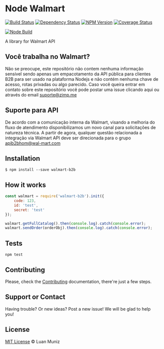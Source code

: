 Node Walmart
=========
[![Build Status][travis-image]][travis-url] [![Dependency Status][depstat-image]][depstat-url] [![NPM Version][node-image]][node-url] [![Coverage Status][coverrals-image]][coverrals-url]

[![Node Build][nodei-image]][nodei-url]

A library for Walmart API

## Você trabalha no Walmart?

Não se preocupe, este repositório não contem nenhuma informação sensível sendo apenas um empacotamento da API pública para clientes B2B para ser usado na plataforma Nodejs e não contém nenhuma chave de acesso, rotas privadas ou algo parecido. Caso você queira entrar em contato sobre este repositório você pode postar uma issue clicando aqui ou através do email suporte@zimp.me

## Suporte para API

De acordo com a comunicação interna da Walmart, visando a melhoria do fluxo de atendimento disponibilizamos um novo canal para solicitações de natureza técnica.
A partir de agora, qualquer questão relacionada a integração via Walmart API deve ser direcionada para o grupo apib2bhom@wal-mart.com

## Installation

```shell
$ npm install --save walmart-b2b
```

## How it works
```js
const walmart = require('walmart-b2b').init({
	code: 123,
	id: 'test',
	secret: 'test'
});

walmart.getFullCatalog().then(console.log).catch(console.error);
walmart.sendOrder(orderObj).then(console.log).catch(console.error);

```

## Tests
`npm test`

## Contributing
Please, check the [Contributing](CONTRIBUTING.md) documentation, there're just a few steps.

## Support or Contact

Having trouble? Or new ideas? Post a new issue! We will be glad to help you!

## License

[MIT License](http://luanmuniz.mit-license.org) © Luan Muniz

[travis-url]: https://travis-ci.org/ZimpFidelidade/node-walmart
[travis-image]: https://travis-ci.org/ZimpFidelidade/node-walmart.png?branch=master
[depstat-url]: https://david-dm.org/ZimpFidelidade/node-walmart#info=devDependencies
[depstat-image]: https://david-dm.org/ZimpFidelidade/node-walmart/dev-status.png
[nodei-image]: https://nodei.co/npm/walmart-b2b.png
[nodei-url]: https://nodei.co/npm/walmart-b2b
[node-image]: https://badge.fury.io/js/walmart-b2b.svg
[node-url]: http://badge.fury.io/js/walmart-b2b
[coverrals-image]: https://coveralls.io/repos/github/ZimpFidelidade/node-walmart/badge.svg?branch=master
[coverrals-url]: https://coveralls.io/github/ZimpFidelidade/node-walmart?branch=master
